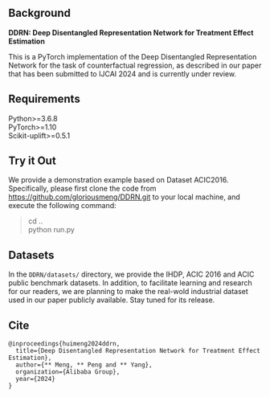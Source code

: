 ##  Background 
**DDRN: Deep Disentangled Representation Network for Treatment Effect Estimation**

This is a PyTorch implementation of the Deep Disentangled Representation Network for the task of counterfactual regression, as described in our paper that has been submitted to IJCAI 2024 and is currently under review.
## Requirements
Python>=3.6.8 \
PyTorch>=1.10 \
Scikit-uplift>=0.5.1


## Try it Out
We provide a demonstration example based on Dataset ACIC2016. Specifically,
please first clone the code from https://github.com/gloriousmeng/DDRN.git to your local machine, and execute the following command:

>cd ..\
>python run.py

## Datasets
In the ```DDRN/datasets/``` directory, we provide the IHDP, ACIC 2016 and ACIC public benchmark datasets.
In addition, to facilitate learning and research for our readers, 
we are planning to make the real-wold industrial dataset used in our paper publicly available. Stay tuned for its release.

## Cite
```angular2html
@inproceedings{huimeng2024ddrn,
  title={Deep Disentangled Representation Network for Treatment Effect Estimation},
  author={** Meng, ** Peng and ** Yang},
  organization={Alibaba Group},
  year={2024}
}
```




